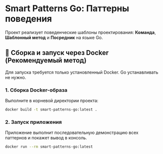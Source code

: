 # Smart Patterns Go: Паттерны поведения

Проект реализует поведенческие шаблоны проектирования: **Команда**, **Шаблонный метод** и **Посредник** на языке Go.

## 🐳 Сборка и запуск через Docker (Рекомендуемый метод)

Для запуска требуется только установленный Docker. Go устанавливать не нужно.

### 1. Сборка Docker-образа

Выполните в корневой директории проекта:

``` bash
docker build -t smart-patterns-go:latest .
```
### 2. Запуск приложения
Приложение выполнит последовательную демонстрацию всех паттернов и покажет вывод в консоль.

``` Bash
docker run --rm smart-patterns-go:latest
```
